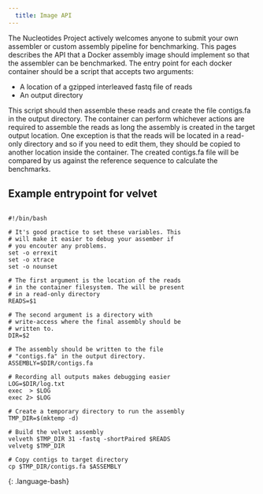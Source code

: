 ```yaml
---
  title: Image API
---
```


The Nucleotides Project actively welcomes anyone to submit your own assembler
or custom assembly pipeline for benchmarking. This pages describes the API that
a Docker assembly image should implement so that the assembler can be
benchmarked. The entry point for each docker container should be a script that
accepts two arguments:

  * A location of a gzipped interleaved fastq file of reads
  * An output directory

This script should then assemble these reads and create the file contigs.fa in
the output directory. The container can perform whichever actions are required
to assemble the reads as long the assembly is created in the target output
location. One exception is that the reads will be located in a read-only
directory and so if you need to edit them, they should be copied to another
location inside the container. The created contigs.fa file will be compared by
us against the reference sequence to calculate the benchmarks.

## Example entrypoint for velvet

~~~

#!/bin/bash

# It's good practice to set these variables. This
# will make it easier to debug your assember if
# you encouter any problems.
set -o errexit
set -o xtrace
set -o nounset

# The first argument is the location of the reads
# in the container filesystem. The will be present
# in a read-only directory
READS=$1

# The second argument is a directory with
# write-access where the final assembly should be
# written to.
DIR=$2

# The assembly should be written to the file
# "contigs.fa" in the output directory.
ASSEMBLY=$DIR/contigs.fa

# Recording all outputs makes debugging easier
LOG=$DIR/log.txt
exec  > $LOG
exec 2> $LOG

# Create a temporary directory to run the assembly
TMP_DIR=$(mktemp -d)

# Build the velvet assembly
velveth $TMP_DIR 31 -fastq -shortPaired $READS
velvetg $TMP_DIR

# Copy contigs to target directory
cp $TMP_DIR/contigs.fa $ASSEMBLY

~~~
{: .language-bash}
